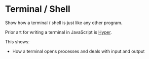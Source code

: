 # Terminal / Shell

Show how a terminal / shell is just like any other program.

Prior art for writing a terminal in JavaScript is [Hyper](https://hyper.is/).

This shows:

-   How a terminal opens processes and deals with input and output
